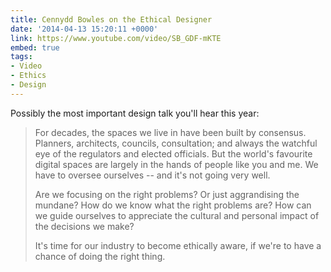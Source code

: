 ```yaml
---
title: Cennydd Bowles on the Ethical Designer
date: '2014-04-13 15:20:11 +0000'
link: https://www.youtube.com/video/SB_GDF-mKTE
embed: true
tags:
- Video
- Ethics
- Design
---
```

Possibly the most important design talk you'll hear this year:

> For decades, the spaces we live in have been built by consensus. Planners, architects, councils, consultation; and always the watchful eye of the regulators and elected officials. But the world's favourite digital spaces are largely in the hands of people like you and me. We have to oversee ourselves -- and it's not going very well.
>
> Are we focusing on the right problems? Or just aggrandising the mundane? How do we know what the right problems are? How can we guide ourselves to appreciate the cultural and personal impact of the decisions we make?
>
> It's time for our industry to become ethically aware, if we're to have a chance of doing the right thing.
